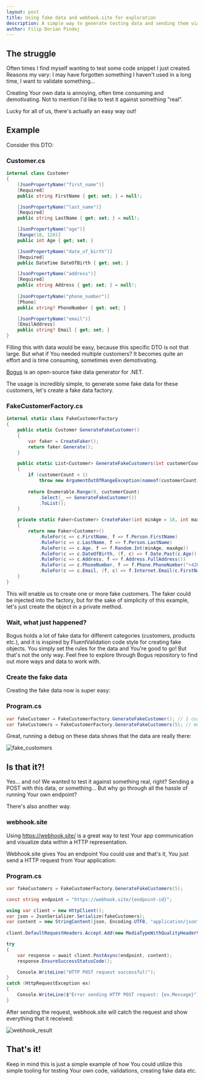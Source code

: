 ```yaml
---
layout: post
title: Using fake data and webhook.site for exploration
description: A simple way to generate testing data and sending them via HTTP.
author: Filip Dorian Pindej
---
```


## The struggle

Often times I find myself wanting to test some code snippet I just created. Reasons my vary: I may have forgotten something I haven't used in a long time, I want to validate something...

Creating Your own data is annoying, often time consuming and demotivating. Not to mention I'd like to test it against something "real".

Lucky for all of us, there's actually an easy way out!

## Example

Consider this DTO:

### Customer.cs

```cs
internal class Customer
{
    [JsonPropertyName("first_name")]
    [Required]
    public string FirstName { get; set; } = null!;

    [JsonPropertyName("last_name")]
    [Required]
    public string LastName { get; set; } = null!;

    [JsonPropertyName("age")]
    [Range(18, 120)]
    public int Age { get; set; }

    [JsonPropertyName("date_of_birth")]
    [Required]
    public DateTime DateOfBirth { get; set; }

    [JsonPropertyName("address")]
    [Required]
    public string Address { get; set; } = null!;
    
    [JsonPropertyName("phone_number")]
    [Phone]
    public string? PhoneNumber { get; set; }

    [JsonPropertyName("email")]
    [EmailAddress]
    public string? Email { get; set; }
}
```

Filling this with data would be easy, because this specific DTO is not that large. But what if You needed multiple customers? It becomes quite an effort and is time consuming, sometimes even demotivating.

[Bogus](https://github.com/bchavez/Bogus) is an open-source fake data generator for .NET.

The usage is incredibly simple, to generate some fake data for these customers, let's create a fake data factory.

### FakeCustomerFactory.cs

```cs
internal static class FakeCustomerFactory
{
    public static Customer GenerateFakeCustomer()
    {
        var faker = CreateFaker();
        return faker.Generate();
    }

    public static List<Customer> GenerateFakeCustomers(int customerCount)
    {
        if (customerCount < 1)
            throw new ArgumentOutOfRangeException(nameof(customerCount), "Customer count must be positive.");
        
        return Enumerable.Range(0, customerCount)
            .Select(_ => GenerateFakeCustomer())
            .ToList();
    }

    private static Faker<Customer> CreateFaker(int minAge = 18, int maxAge = 80)
    {
        return new Faker<Customer>()
            .RuleFor(c => c.FirstName, f => f.Person.FirstName)
            .RuleFor(c => c.LastName, f => f.Person.LastName)
            .RuleFor(c => c.Age, f => f.Random.Int(minAge, maxAge))
            .RuleFor(c => c.DateOfBirth, (f, c) => f.Date.Past(c.Age))
            .RuleFor(c => c.Address, f => f.Address.FullAddress())
            .RuleFor(c => c.PhoneNumber, f => f.Phone.PhoneNumber("+420 ### ### ###"))
            .RuleFor(c => c.Email, (f, c) => f.Internet.Email(c.FirstName, c.LastName));
    }
}
```

This will enable us to create one or more fake customers. The faker could be injected into the factory, but for the sake of simplicity of this example, let's just create the object in a private method.

### Wait, what just happened?

Bogus holds a lot of fake data for different categories (customers, products etc.), and it is inspired by FluentValidation code style for creating fake objects. You simply set the rules for the data and You're good to go! But that's not the only way. Feel free to explore through Bogus repository to find out more ways and data to work with.

### Create the fake data

Creating the fake data now is super easy:

### Program.cs

```cs
var fakeCustomer = FakeCustomerFactory.GenerateFakeCustomer(); // 1 customer
var fakeCustomers = FakeCustomerFactory.GenerateFakeCustomers(5); // multiple customers
```

Great, running a debug on these data shows that the data are really there:

![fake_customers](/assets/img/2023-08-14-testing-with-fake-data/fake_customers.png)

## Is that it?!

Yes... and no! We wanted to test it against something real, right? Sending a POST with this data, or something... But why go through all the hassle of running Your own endpoint?

There's also another way.

### webhook.site

Using https://webhook.site/ is a great way to test Your app communication and visualize data within a HTTP representation.

Webhook.site gives You an endpoint You could use and that's it, You just send a HTTP request from Your application:

### Program.cs

```cs
var fakeCustomers = FakeCustomerFactory.GenerateFakeCustomers(5);

const string endpoint = "https://webhook.site/{endpoint-id}";

using var client = new HttpClient();
var json = JsonSerializer.Serialize(fakeCustomers);
var content = new StringContent(json, Encoding.UTF8, "application/json");
        
client.DefaultRequestHeaders.Accept.Add(new MediaTypeWithQualityHeaderValue("application/json"));

try
{
    var response = await client.PostAsync(endpoint, content);
    response.EnsureSuccessStatusCode();

    Console.WriteLine("HTTP POST request successful!");
}
catch (HttpRequestException ex)
{
    Console.WriteLine($"Error sending HTTP POST request: {ex.Message}");
}
```

After sending the request, webhook.site will catch the request and show everything that it received:

![webhook_result](/assets/img/2023-08-14-testing-with-fake-data/webhook_result.png)

## That's it!

Keep in mind this is just a simple example of how You could utilize this simple tooling for testing Your own code, validations, creating fake data etc.